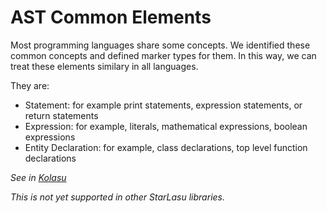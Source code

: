 # AST Common Elements

Most programming languages share some concepts. We identified these common concepts and defined marker types for them. In this way, we can treat these elements similary in all languages.

They are:

* Statement: for example print statements, expression statements, or return statements
* Expression: for example, literals, mathematical expressions, boolean expressions
* Entity Declaration: for example, class declarations, top level function declarations

_See in [Kolasu](https://github.com/Strumenta/kolasu/blob/master/core/src/main/kotlin/com/strumenta/kolasu/model/CommonElements.kt)_

_This is not yet supported in other StarLasu libraries._

